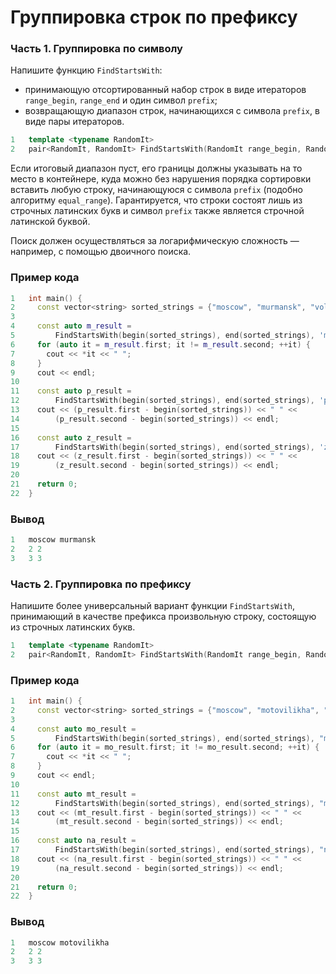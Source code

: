 # Группировка строк по префиксу

### Часть 1. Группировка по символу

Напишите функцию `FindStartsWith`:

* принимающую отсортированный набор строк в виде итераторов `range_begin`, `range_end` и один символ `prefix`;
* возвращающую диапазон строк, начинающихся с символа `prefix`, в виде пары итераторов.

```c++
1   template <typename RandomIt>
2   pair<RandomIt, RandomIt> FindStartsWith(RandomIt range_begin, RandomIt range_end, char prefix);
```

Если итоговый диапазон пуст, его границы должны указывать на то место в контейнере, куда можно без нарушения порядка сортировки вставить любую строку, начинающуюся с символа `prefix` (подобно алгоритму `equal_range`). Гарантируется, что строки состоят лишь из строчных латинских букв и символ `prefix` также является строчной латинской буквой.

Поиск должен осуществляться за логарифмическую сложность — например, с помощью двоичного поиска.

### Пример кода

```c++
1   int main() {
2     const vector<string> sorted_strings = {"moscow", "murmansk", "vologda"};
3     
4     const auto m_result =
5         FindStartsWith(begin(sorted_strings), end(sorted_strings), 'm');
6     for (auto it = m_result.first; it != m_result.second; ++it) {
7       cout << *it << " ";
8     }
9     cout << endl;
10  
11    const auto p_result =
12        FindStartsWith(begin(sorted_strings), end(sorted_strings), 'p');
13    cout << (p_result.first - begin(sorted_strings)) << " " <<
14        (p_result.second - begin(sorted_strings)) << endl;
15  
16    const auto z_result =
17        FindStartsWith(begin(sorted_strings), end(sorted_strings), 'z');
18    cout << (z_result.first - begin(sorted_strings)) << " " <<
19        (z_result.second - begin(sorted_strings)) << endl;
20  
21    return 0;
22  }
```

### Вывод

```objectivec
1   moscow murmansk
2   2 2
3   3 3
```

### Часть 2. Группировка по префиксу

Напишите более универсальный вариант функции `FindStartsWith`, принимающий в качестве префикса произвольную строку, состоящую из строчных латинских букв.

```c++
1   template <typename RandomIt>
2   pair<RandomIt, RandomIt> FindStartsWith(RandomIt range_begin, RandomIt range_end, const string& prefix);
```

### Пример кода

```c++
1   int main() {
2     const vector<string> sorted_strings = {"moscow", "motovilikha", "murmansk"};
3  
4     const auto mo_result =
5         FindStartsWith(begin(sorted_strings), end(sorted_strings), "mo");
6     for (auto it = mo_result.first; it != mo_result.second; ++it) {
7       cout << *it << " ";
8     }
9     cout << endl;
10  
11    const auto mt_result =
12        FindStartsWith(begin(sorted_strings), end(sorted_strings), "mt");
13    cout << (mt_result.first - begin(sorted_strings)) << " " <<
14        (mt_result.second - begin(sorted_strings)) << endl;
15  
16    const auto na_result =
17        FindStartsWith(begin(sorted_strings), end(sorted_strings), "na");
18    cout << (na_result.first - begin(sorted_strings)) << " " <<
19        (na_result.second - begin(sorted_strings)) << endl;
20  
21    return 0;
22  }
```

### Вывод

```objectivec
1   moscow motovilikha
2   2 2
3   3 3
```


